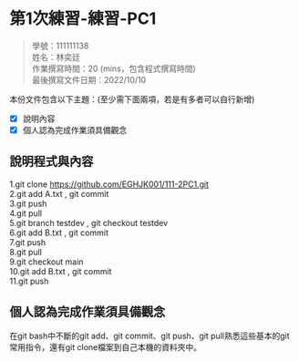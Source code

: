 # 第1次練習-練習-PC1
>
>學號：111111138
><br />
>姓名：林奕廷
><br />
>作業撰寫時間：20 (mins，包含程式撰寫時間)
><br />
>最後撰寫文件日期：2022/10/10
>

本份文件包含以下主題：(至少需下面兩項，若是有多者可以自行新增)
- [x] 說明內容
- [x] 個人認為完成作業須具備觀念

## 說明程式與內容
1.git clone https://github.com/EGHJK001/111-2PC1.git<br />
2.git add A.txt , git commit <br />
3.git push<br />
4.git pull<br />
5.git branch testdev , git checkout testdev<br />
6.git add B.txt , git commit <br />
7.git push<br />
8.git pull<br />
9.git checkout main<br />
10.git add B.txt , git commit <br />
11.git push<br />

## 個人認為完成作業須具備觀念

在git bash中不斷的git add、git commit、git push、git pull熟悉這些基本的git常用指令，還有git clone檔案到自己本機的資料夾中。